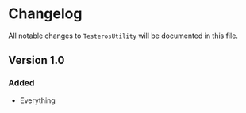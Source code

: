 # Changelog

All notable changes to `TesterosUtility` will be documented in this file.

## Version 1.0

### Added
- Everything
